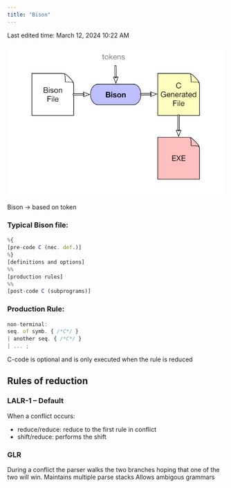 ```yaml
---
title: "Bison"
---
```

Last edited time: March 12, 2024 10:22 AM

![Untitled](Bison/Untitled.png)

Bison → based on token

### Typical Bison file:

```jsx
%{
[pre-code C (nec. def.)]
%}
[definitions and options]
%%
[production rules]
%%
[post-code C (subprograms)]
```

### Production Rule:

```jsx
non-terminal:
seq. of symb. { /*C*/ }
| another seq. { /*C*/ }
| ... ;
```

C-code is optional and is only executed when the rule is reduced

## Rules of reduction

### LALR-1 – Default

When a conflict occurs:
- reduce/reduce: reduce to the first rule in conflict
- shift/reduce: performs the shift

### GLR

During a conflict the parser walks the two branches hoping that one of the two will win.
Maintains multiple parse stacks
Allows ambigous grammars
